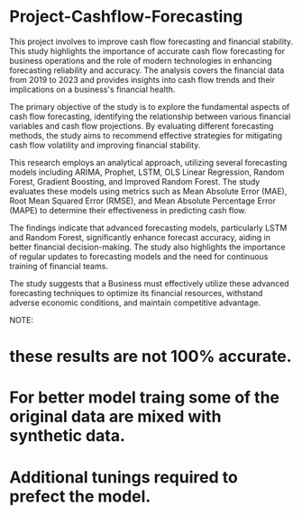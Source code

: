 # Project-Cashflow-Forecasting

 This project involves to improve cash flow forecasting and financial stability. This study highlights the importance of accurate cash flow forecasting for business operations and the role of modern technologies in enhancing forecasting reliability and accuracy. The analysis covers the financial data from 2019 to 2023 and provides insights into cash flow trends and their implications on a business's financial health. 

The primary objective of the study is to explore the fundamental aspects of cash flow forecasting, identifying the relationship between various financial variables and cash flow projections. By evaluating different forecasting methods, the study aims to recommend effective strategies for mitigating cash flow volatility and improving financial stability. 

This research employs an analytical approach, utilizing several forecasting models including ARIMA, Prophet, LSTM, OLS Linear Regression, Random Forest, Gradient Boosting, and Improved Random Forest. The study evaluates these models using metrics such as Mean Absolute Error (MAE), Root Mean Squared Error (RMSE), and Mean Absolute Percentage Error (MAPE) to determine their effectiveness in predicting cash flow. 

The findings indicate that advanced forecasting models, particularly LSTM and Random Forest, significantly enhance forecast accuracy, aiding in better financial decision-making. The study also highlights the importance of regular updates to forecasting models and the need for continuous training of financial teams. 

The study suggests that a Business must effectively utilize these advanced forecasting techniques to optimize its financial resources, withstand adverse economic conditions, and maintain competitive advantage. 

NOTE:
# these results are not 100% accurate.
# For better model traing some of the original data are mixed with synthetic data.
# Additional tunings required to prefect the model.
